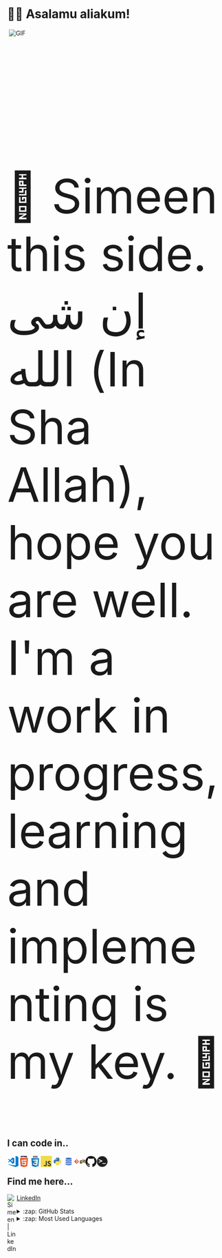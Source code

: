 # 👋🏼 Asalamu aliakum!
<img align="right" alt="GIF" src="http://gph.is/2r2TIRO" width="500" height="320" />
<br>
<p style="font-size:110px">🌺 Simeen this side. 
إن شى الله (In Sha Allah), hope you are well. 
<br>I'm a work in progress, learning and implementing is my key. 🔑</p>

## I can code in..
[<img align="left" alt="Visual Studio Code" width="26px" src="https://raw.githubusercontent.com/github/explore/80688e429a7d4ef2fca1e82350fe8e3517d3494d/topics/visual-studio-code/visual-studio-code.png" />][youtube]
[<img align="left" alt="HTML5" width="26px" src="https://raw.githubusercontent.com/github/explore/80688e429a7d4ef2fca1e82350fe8e3517d3494d/topics/html/html.png" />][youtube]
[<img align="left" alt="CSS3" width="26px" src="https://raw.githubusercontent.com/github/explore/80688e429a7d4ef2fca1e82350fe8e3517d3494d/topics/css/css.png" />][youtube]
[<img align="left" alt="JavaScript" width="26px" src="https://raw.githubusercontent.com/github/explore/80688e429a7d4ef2fca1e82350fe8e3517d3494d/topics/javascript/javascript.png" />][youtube]
[<img align="left" alt="python" width="26px" src="https://raw.githubusercontent.com/github/explore/80688e429a7d4ef2fca1e82350fe8e3517d3494d/topics/python/python.png" />][youtube]
[<img align="left" alt="SQL" width="26px" src="https://raw.githubusercontent.com/github/explore/80688e429a7d4ef2fca1e82350fe8e3517d3494d/topics/sql/sql.png" />][youtube]
[<img align="left" alt="Git" width="26px" src="https://raw.githubusercontent.com/github/explore/80688e429a7d4ef2fca1e82350fe8e3517d3494d/topics/git/git.png" />][youtube]
[<img align="left" alt="GitHub" width="26px" src="https://raw.githubusercontent.com/github/explore/78df643247d429f6cc873026c0622819ad797942/topics/github/github.png" />][youtube]
<!--[<img align="left" alt="Docker" width="26px" src="https://raw.githubusercontent.com/github/explore/80688e429a7d4ef2fca1e82350fe8e3517d3494d/topics/docker/docker.png" />][youtube]-->
<!--[<img align="left" alt="flask" width="26px" src="https://raw.githubusercontent.com/github/explore/80688e429a7d4ef2fca1e82350fe8e3517d3494d/topics/flask/flask.png" />][youtube]-->
[<img align="left" alt="Terminal" width="26px" src="https://raw.githubusercontent.com/github/explore/80688e429a7d4ef2fca1e82350fe8e3517d3494d/topics/terminal/terminal.png" />][youtube]
<br />
## Find me here...
<img align="left" alt="Simeen | LinkedIn" width="22px" src="https://cdn.jsdelivr.net/npm/simple-icons@v3/icons/linkedin.svg" /> [LinkedIn]

<details>
  <summary>:zap: GitHub Stats</summary>

  <img align="left" alt="Simeen's GitHub Stats" src="https://github-readme-stats.vercel.app/api?username=Simeen01&show_icons=true&hide_border=true" />

</details>

<details>
  <summary>:zap: Most Used Languages</summary>

<img align="left" alt="Simeen's GitHub Top Languages" src="https://github-readme-stats.vercel.app/api/top-langs/?username=Simeen01" />

</details>

[youtube]: https://github.com/Simeen01
[linkedin]: https://www.linkedin.com/in/simeen-khan-ayyub/
